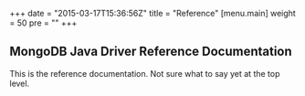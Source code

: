 +++
date = "2015-03-17T15:36:56Z"
title = "Reference"
[menu.main]
  weight = 50
  pre = "<i class='fa fa-book'></i>"
+++

## MongoDB Java Driver Reference Documentation

This is the reference documentation.  Not sure what to say yet at the top level.
